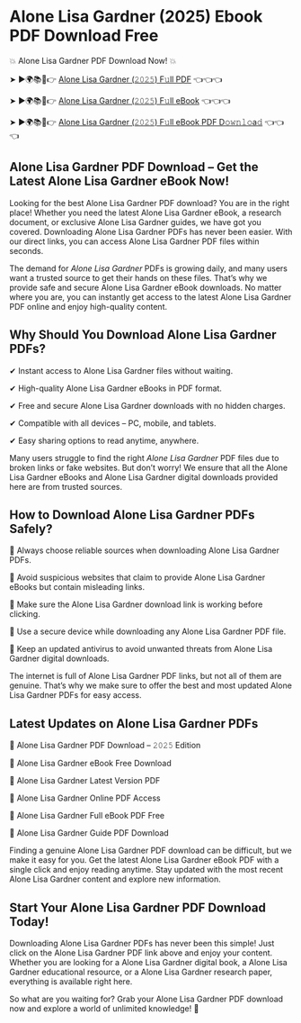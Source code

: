 # Alone Lisa Gardner (2025) Ebook PDF Download Free

💥 Alone Lisa Gardner PDF Download Now! 💥

➤ ►🌍📚📱👉 [Alone Lisa Gardner (𝟸𝟶𝟸𝟻) F𝚞ll PDF](https://getpdf.xyz/alone-lisa-gardner) 👈👈👈


➤ ►🌍📚📱👉 [Alone Lisa Gardner (𝟸𝟶𝟸𝟻) F𝚞ll eBook](https://getpdf.xyz/alone-lisa-gardner) 👈👈👈


➤ ►🌍📚📱👉 [Alone Lisa Gardner (𝟸𝟶𝟸𝟻) F𝚞ll eBook PDF D𝚘𝚠𝚗𝚕𝚘a𝚍](https://getpdf.xyz/alone-lisa-gardner) 👈👈👈


## Alone Lisa Gardner PDF Download – Get the Latest Alone Lisa Gardner eBook Now!

Looking for the best Alone Lisa Gardner PDF download? You are in the right place! Whether you need the latest Alone Lisa Gardner eBook, a research document, or exclusive Alone Lisa Gardner guides, we have got you covered. Downloading Alone Lisa Gardner PDFs has never been easier. With our direct links, you can access Alone Lisa Gardner PDF files within seconds.

The demand for *Alone Lisa Gardner* PDFs is growing daily, and many users want a trusted source to get their hands on these files. That’s why we provide safe and secure Alone Lisa Gardner eBook downloads. No matter where you are, you can instantly get access to the latest Alone Lisa Gardner PDF online and enjoy high-quality content.

## Why Should You Download Alone Lisa Gardner PDFs?

✔ Instant access to Alone Lisa Gardner files without waiting.

✔ High-quality Alone Lisa Gardner eBooks in PDF format.

✔ Free and secure Alone Lisa Gardner downloads with no hidden charges.

✔ Compatible with all devices – PC, mobile, and tablets.

✔ Easy sharing options to read anytime, anywhere.

Many users struggle to find the right *Alone Lisa Gardner* PDF files due to broken links or fake websites. But don’t worry! We ensure that all the Alone Lisa Gardner eBooks and Alone Lisa Gardner digital downloads provided here are from trusted sources.

## How to Download Alone Lisa Gardner PDFs Safely?

📌 Always choose reliable sources when downloading Alone Lisa Gardner PDFs.

📌 Avoid suspicious websites that claim to provide Alone Lisa Gardner eBooks but contain misleading links.

📌 Make sure the Alone Lisa Gardner download link is working before clicking.

📌 Use a secure device while downloading any Alone Lisa Gardner PDF file.

📌 Keep an updated antivirus to avoid unwanted threats from Alone Lisa Gardner digital downloads.

The internet is full of Alone Lisa Gardner PDF links, but not all of them are genuine. That’s why we make sure to offer the best and most updated Alone Lisa Gardner PDFs for easy access.

## Latest Updates on Alone Lisa Gardner PDFs

🔹 Alone Lisa Gardner PDF Download – 𝟸𝟶𝟸𝟻 Edition

🔹 Alone Lisa Gardner eBook Free Download

🔹 Alone Lisa Gardner Latest Version PDF

🔹 Alone Lisa Gardner Online PDF Access

🔹 Alone Lisa Gardner Full eBook PDF Free

🔹 Alone Lisa Gardner Guide PDF Download

Finding a genuine Alone Lisa Gardner PDF download can be difficult, but we make it easy for you. Get the latest Alone Lisa Gardner eBook PDF with a single click and enjoy reading anytime. Stay updated with the most recent Alone Lisa Gardner content and explore new information.

## Start Your Alone Lisa Gardner PDF Download Today!

Downloading Alone Lisa Gardner PDFs has never been this simple! Just click on the Alone Lisa Gardner PDF link above and enjoy your content. Whether you are looking for a Alone Lisa Gardner digital book, a Alone Lisa Gardner educational resource, or a Alone Lisa Gardner research paper, everything is available right here.

So what are you waiting for? Grab your Alone Lisa Gardner PDF download now and explore a world of unlimited knowledge! 🚀